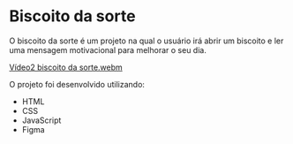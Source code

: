 # Biscoito da sorte

O biscoito da sorte é um projeto na qual o usuário irá abrir um biscoito e ler uma mensagem motivacional para melhorar o seu dia.

[Vídeo2 biscoito da sorte.webm](https://user-images.githubusercontent.com/122229697/227233048-0e0c9b6d-745c-4772-bf0d-523028c1583f.webm)

O projeto foi desenvolvido utilizando:
- HTML
- CSS
- JavaScript
- Figma
